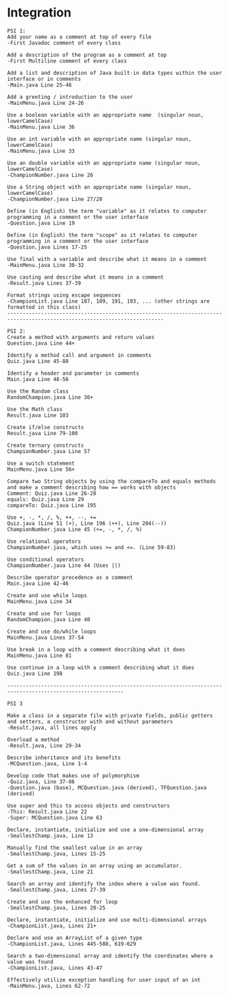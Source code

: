 # Integration
    PSI 1:
    Add your name as a comment at top of every file
    -First Javadoc comment of every class
    
    Add a description of the program as a comment at top
    -First Multiline comment of every class
    
    Add a list and description of Java built-in data types within the user interface or in comments
    -Main.java Line 25-46
    
    Add a greeting / introduction to the user
    -MainMenu.java Line 24-26
    
    Use a boolean variable with an appropriate name  (singular noun, lowerCamelCase)
    -MainMenu.java Line 36
    
    Use an int variable with an appropriate name (singular noun, lowerCamelCase)
    -MainMenu.java Line 33
    
    Use an double variable with an appropriate name (singular noun, lowerCamelCase)
    -ChampionNumber.java Line 26
    
    Use a String object with an appropriate name (singular noun, lowerCamelCase)
    -ChampionNumber.java Line 27/28
    
    Define (in English) the term "variable" as it relates to computer programming in a comment or the user interface
    -Question.java Line 19
    
    Define (in English) the term "scope" as it relates to computer programming in a comment or the user interface
    -Question.java Lines 17-25
    
    Use final with a variable and describe what it means in a comment
    -MainMenu.java Line 30-32
    
    Use casting and describe what it means in a comment
    -Result.java Lines 37-39
    
    Format strings using escape sequences
    -ChampionList.java Line 187, 189, 191, 193, ... (other strings are formatted in this class)
    -------------------------------------------------------------------------------------------------------------------------

    PSI 2:
    Create a method with arguments and return values
    Question.java Line 44+
    
    Identify a method call and argument in comments
    Quiz.java Line 45-88
    
    Identify a header and parameter in comments
    Main.java Line 48-56
    
    Use the Random class
    RandomChampion.java Line 36+
    
    Use the Math class
    Result.java Line 103
    
    Create if/else constructs
    Result.java Line 79-100
    
    Create ternary constructs
    ChampionNumber.java Line 57
    
    Use a switch statement
    MainMenu.java Line 56+
    
    Compare two String objects by using the compareTo and equals methods and make a comment describing how == works with objects
    Comment: Quiz.java Line 26-28
    equals: Quiz.java Line 29
    compareTo: Quiz.java Line 195
    
    Use +, -, *, /, %, ++, --, += 
    Quiz.java (Line 51 (+), Line 196 (++), Line 204(--))
    ChampionNumber.java Line 45 (+=, -, *, /, %) 
    
    Use relational operators
    ChampionNumber.java, which uses >= and <=. (Line 59-83)
    
    Use conditional operators
    ChampionNumber.java Line 44 (Uses ||)
    
    Describe operator precedence as a comment
    Main.java Line 42-46
    
    Create and use while loops
    MainMenu.java Line 34
    
    Create and use for loops
    RandomChampion.java Line 40
    
    Create and use do/while loops
    MainMenu.java Lines 37-54
    
    Use break in a loop with a comment describing what it does
    MainMenu.java Line 81
    
    Use continue in a loop with a comment describing what it does
    Quiz.java Line 198
    
    ------------------------------------------------------------------------------------------------------------
    
    PSI 3

    Make a class in a separate file with private fields, public getters and setters, a constructor with and without parameters
    -Result.java, all lines apply
    
    Overload a method
    -Result.java, Line 29-34
    
    Describe inheritance and its benefits
    -MCQuestion.java, Line 1-4
    
    Develop code that makes use of polymorphism
    -Quiz.java, Line 37-86
    -Question.java (base), MCQuestion.java (derived), TFQuestion.java (derived)
    
    Use super and this to access objects and constructors
    -This: Result.java Line 22
    -Super: MCQuestion.java Line 63
    
    Declare, instantiate, initialize and use a one-dimensional array
    -SmallestChamp.java, Line 13
    
    Manually find the smallest value in an array
    -SmallestChamp.java, Lines 15-25
    
    Get a sum of the values in an array using an accumulator.
    -SmallestChamp.java, Line 21
    
    Search an array and identify the index where a value was found.
    -SmallestChamp.java, Lines 27-39
    
    Create and use the enhanced for loop
    -SmallestChamp.java, Lines 20-25
    
    Declare, instantiate, initialize and use multi-dimensional arrays
    -ChampionList.java, Lines 21+
    
    Declare and use an ArrayList of a given type
    -ChampionList.java, Lines 445-588, 619-629
    
    Search a two-dimensional array and identify the coordinates where a value was found
    -ChampionList.java, Lines 43-47
    
    Effectively utilize exception handling for user input of an int
    -MainMenu.java, Lines 62-72
